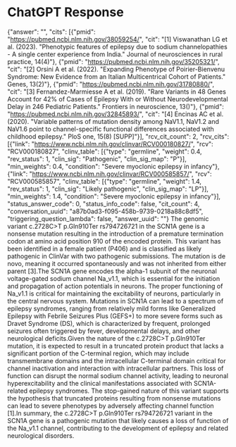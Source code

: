 # ChatGPT Response

{"answer": "", "cits": [{"pmid": "https://pubmed.ncbi.nlm.nih.gov/38059254/", "cit": "[1] Viswanathan LG et al. (2023). \"Phenotypic features of epilepsy due to sodium channelopathies - A single center experience from India.\" Journal of neurosciences in rural practice, 14(4)"}, {"pmid": "https://pubmed.ncbi.nlm.nih.gov/35205321/", "cit": "[2] Orsini A et al. (2022). \"Expanding Phenotype of Poirier-Bienvenu Syndrome: New Evidence from an Italian Multicentrical Cohort of Patients.\" Genes, 13(2)"}, {"pmid": "https://pubmed.ncbi.nlm.nih.gov/31780880/", "cit": "[3] Fernandez-Marmiesse A et al. (2019). \"Rare Variants in 48 Genes Account for 42% of Cases of Epilepsy With or Without Neurodevelopmental Delay in 246 Pediatric Patients.\" Frontiers in neuroscience, 13()"}, {"pmid": "https://pubmed.ncbi.nlm.nih.gov/32845893/", "cit": "[4] Encinas AC et al. (2020). \"Variable patterns of mutation density among NaV1.1, NaV1.2 and NaV1.6 point to channel-specific functional differences associated with childhood epilepsy.\" PloS one, 15(8) [SUPP]"}], "rcv_cit_count": 2, "rcv_cits": [{"link": "https://www.ncbi.nlm.nih.gov/clinvar/RCV000180827/", "rcv": "RCV000180827", "clinv_table": [{"type": "germline", "weight": 0.4, "rev_status": 1, "clin_sig": "Pathogenic", "clin_sig_map": "P"}], "min_weights": 0.4, "condition": "Severe myoclonic epilepsy in infancy"}, {"link": "https://www.ncbi.nlm.nih.gov/clinvar/RCV000585857/", "rcv": "RCV000585857", "clinv_table": [{"type": "germline", "weight": 1.4, "rev_status": 1, "clin_sig": "Likely pathogenic", "clin_sig_map": "LP"}], "min_weights": 1.4, "condition": "Severe myoclonic epilepsy in infancy"}], "status_answer_code": 0, "status_info_code": false, "cit_count": 4, "conversation_uuid": "a87b0ad3-f095-458b-9739-0218a88c8df5", "triggering_question_lambda": false, "answer_uuid": ""}
The genomic variant c.2728C>T p.Gln910Ter rs794726721 in the SCN1A gene is a nonsense mutation resulting in the introduction of a premature termination codon at amino acid position 910 of the encoded protein. This variant has been identified in a female patient (P406) and is classified as likely pathogenic in ClinVar with two pathogenic submissions. The mutation is de novo, meaning it occurred spontaneously and was not inherited from either parent [3].The SCN1A gene encodes the alpha-1 subunit of the neuronal voltage-gated sodium channel Na_v1.1, which is essential for the initiation and propagation of action potentials in neurons. The proper functioning of Na_v1.1 is critical for maintaining the excitability of neurons, particularly in the central nervous system. Mutations in SCN1A can lead to a spectrum of epilepsy syndromes, ranging from relatively mild forms like Generalized Epilepsy with Febrile Seizures Plus (GEFS+) to more severe forms such as Dravet Syndrome (DS), which is characterized by frequent, prolonged seizures often triggered by fever, developmental delays, and other neurological deficits.Given the nature of the c.2728C>T p.Gln910Ter mutation, it is expected to result in a truncated protein product that lacks a significant portion of the C-terminal region, which may include transmembrane domains and the intracellular C-terminal domain critical for channel inactivation and interaction with intracellular partners. This loss of function can disrupt the normal sodium channel activity, leading to neuronal hyperexcitability and the clinical manifestations associated with SCN1A-related epilepsy syndromes. The stop-gained nature of this variant supports the hypothesis that truncated proteins resulting from nonsense mutations can lead to severe phenotypes by adversely affecting channel function [1].In summary, the c.2728C>T p.Gln910Ter rs794726721 variant in the SCN1A gene is a pathogenic mutation that likely causes a loss of function of the Na_v1.1 channel, contributing to the development of epilepsy and related neurological disorders.